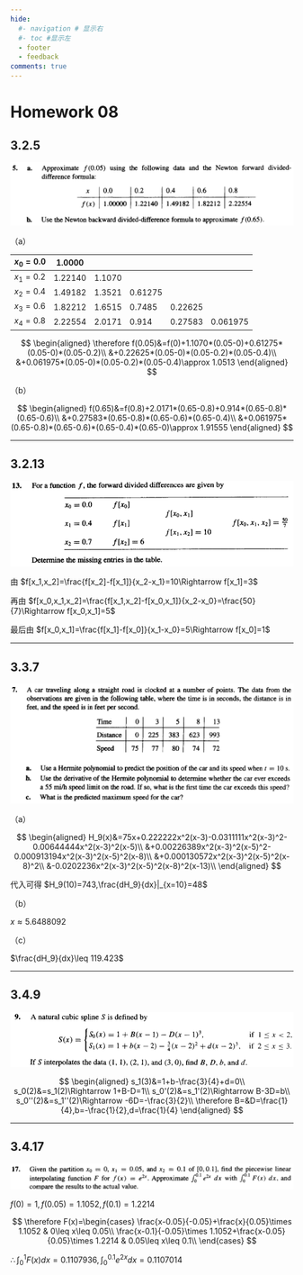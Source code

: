 ```yaml
---
hide:
  #- navigation # 显示右
  #- toc #显示左
  - footer
  - feedback
comments: true
--- 
```


# Homework 08

## 3.2.5

![](../../../assets/Pasted%20image%2020250409205445.png)

（a）

| $x_0=0.0$ | 1.0000  |        |         |         |          |
| --------- | ------- | ------ | ------- | ------- | -------- |
| $x_1=0.2$ | 1.22140 | 1.1070 |         |         |          |
| $x_2=0.4$ | 1.49182 | 1.3521 | 0.61275 |         |          |
| $x_3=0.6$ | 1.82212 | 1.6515 | 0.7485  | 0.22625 |          |
| $x_4=0.8$ | 2.22554 | 2.0171 | 0.914   | 0.27583 | 0.061975 |

$$
\begin{aligned}
\therefore f(0.05)&=f(0)+1.1070*(0.05-0)+0.61275*(0.05-0)*(0.05-0.2)\\
&+0.22625*(0.05-0)*(0.05-0.2)*(0.05-0.4)\\
&+0.061975*(0.05-0)*(0.05-0.2)*(0.05-0.4)\approx 1.0513
\end{aligned}
$$

（b）

$$
\begin{aligned}
f(0.65)&=f(0.8)+2.0171*(0.65-0.8)+0.914*(0.65-0.8)*(0.65-0.6)\\
&+0.27583*(0.65-0.8)*(0.65-0.6)*(0.65-0.4)\\
&+0.061975*(0.65-0.8)*(0.65-0.6)*(0.65-0.4)*(0.65-0)\approx 1.91555
\end{aligned}
$$

***
## 3.2.13

![](../../../assets/Pasted%20image%2020250409205505.png)

由 $f[x_1,x_2]=\frac{f[x_2]-f[x_1]}{x_2-x_1}=10\Rightarrow f[x_1]=3$

再由 $f[x_0,x_1,x_2]=\frac{f[x_1,x_2]-f[x_0,x_1]}{x_2-x_0}=\frac{50}{7}\Rightarrow f[x_0,x_1]=5$

最后由 $f[x_0,x_1]=\frac{f[x_1]-f[x_0]}{x_1-x_0}=5\Rightarrow f[x_0]=1$
***
## 3.3.7

![](../../../assets/Pasted%20image%2020250409205550.png)

（a）

$$
\begin{aligned}
H_9(x)&=75x+0.222222x^2(x-3)-0.0311111x^2(x-3)^2-0.00644444x^2(x-3)^2(x-5)\\
&+0.00226389x^2(x-3)^2(x-5)^2-0.000913194x^2(x-3)^2(x-5)^2(x-8)\\
&+0.000130572x^2(x-3)^2(x-5)^2(x-8)^2\\
&-0.0202236x^2(x-3)^2(x-5)^2(x-8)^2(x-13)\\
\end{aligned}
$$

代入可得 $H_9(10)=743,\frac{dH_9}{dx}|_{x=10}=48$

（b）

$x\approx 5.6488092$

（c）

$\frac{dH_9}{dx}\leq 119.423$
***
## 3.4.9

![](../../../assets/Pasted%20image%2020250409205632.png)

$$
\begin{aligned}
s_1(3)&=1+b-\frac{3}{4}+d=0\\
s_0(2)&=s_1(2)\Rightarrow 1+B-D=1\\
s_0'(2)&=s_1'(2)\Rightarrow B-3D=b\\
s_0''(2)&=s_1''(2)\Rightarrow -6D=-\frac{3}{2}\\
\therefore B=&D=\frac{1}{4},b=-\frac{1}{2},d=\frac{1}{4}
\end{aligned}
$$
***
## 3.4.17

![](../../../assets/Pasted%20image%2020250409205649.png)

$f(0)=1,f(0.05)=1.1052,f(0.1)=1.2214$

$$
\therefore F(x)=\begin{cases}
\frac{x-0.05}{-0.05}+\frac{x}{0.05}\times 1.1052 & 0\leq x\leq 0.05\\
\frac{x-0.1}{-0.05}\times 1.1052+\frac{x-0.05}{0.05}\times 1.2214 & 0.05\leq x\leq 0.1\\
\end{cases}
$$

$\therefore\int_0^1F(x)dx=0.1107936,\int_0^{0.1}e^{2x}dx=0.1107014$